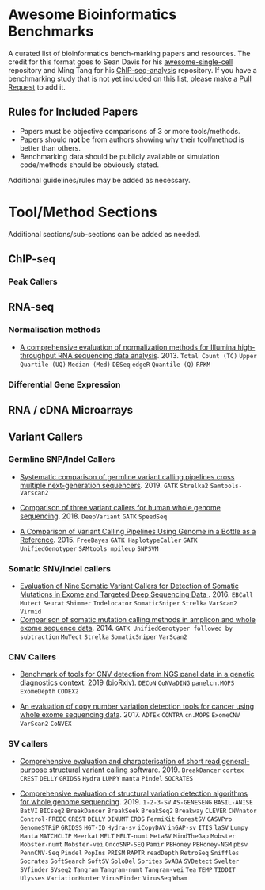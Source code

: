 # Awesome Bioinformatics Benchmarks
A curated list of bioinformatics bench-marking papers and resources.
The credit for this format goes to Sean Davis for his [awesome-single-cell](https://github.com/seandavi/awesome-single-cell) repository and Ming Tang for his [ChIP-seq-analysis](https://github.com/crazyhottommy/ChIP-seq-analysis) repository. 
If you have a benchmarking study that is not yet included on this list, please make a [Pull Request](https://github.com/j-andrews7/Awesome-Bioinformatics-Benchmarks/pulls) to add it.

## Rules for Included Papers
 - Papers must be objective comparisons of 3 or more tools/methods.
 - Papers should **not** be from authors showing why their tool/method is better than others.
 - Benchmarking data should be publicly available or simulation code/methods should be obviously stated.
 
Additional guidelines/rules may be added as necessary.

# Tool/Method Sections
Additional sections/sub-sections can be added as needed.


## ChIP-seq

### Peak Callers

## RNA-seq

### Normalisation methods
 - [A comprehensive evaluation of normalization methods for Illumina high-throughput RNA sequencing data analysis](https://www.ncbi.nlm.nih.gov/pubmed/22988256). 2013. `Total Count (TC)` `Upper Quartile (UQ)` `Median (Med)` `DESeq` `edgeR` `Quantile (Q)` `RPKM`


### Differential Gene Expression

## RNA / cDNA Microarrays

## Variant Callers

### Germline SNP/Indel Callers

- [Systematic comparison of germline variant calling pipelines cross multiple next-generation sequencers](https://www.ncbi.nlm.nih.gov/pmc/articles/PMC6597787/). 2019. `GATK` `Strelka2` `Samtools-Varscan2`

- [Comparison of three variant callers for human whole genome sequencing](https://www.ncbi.nlm.nih.gov/pmc/articles/PMC6294778/). 2018. `DeepVariant` `GATK` `SpeedSeq`

 - [A Comparison of Variant Calling Pipelines Using Genome in a Bottle as a Reference](https://www.ncbi.nlm.nih.gov/pmc/articles/PMC4619817/). 2015. `FreeBayes` `GATK HaplotypeCaller` `GATK UnifiedGenotyper` `SAMtools mpileup` `SNPSVM`


### Somatic SNV/Indel callers

 - [Evaluation of Nine Somatic Variant Callers for Detection of Somatic Mutations in Exome and Targeted Deep Sequencing Data
](https://www.ncbi.nlm.nih.gov/pmc/articles/PMC4803342/). 2016. `EBCall` `Mutect` `Seurat` `Shimmer` `Indelocator` `SomaticSniper` `Strelka` `VarScan2` `Virmid`
 - [Comparison of somatic mutation calling methods in amplicon and whole exome sequence data](https://www.ncbi.nlm.nih.gov/pmc/articles/PMC3986649/). 2014. `GATK UnifiedGenotyper followed by subtraction` `MuTect` `Strelka` `SomaticSniper` `VarScan2`

### CNV Callers

 - [Benchmark of tools for CNV detection from NGS panel data in a genetic diagnostics context](https://www.biorxiv.org/content/10.1101/850958v1). 2019 (bioRxiv). `DECoN` `CoNVaDING` `panelcn.MOPS` `ExomeDepth` `CODEX2`

 - [An evaluation of copy number variation detection tools for cancer using whole exome sequencing data](https://www.ncbi.nlm.nih.gov/pmc/articles/PMC5452530/). 2017. `ADTEx` `CONTRA` `cn.MOPS` `ExomeCNV` `VarScan2` `CoNVEX`


### SV callers

 - [Comprehensive evaluation and characterisation of short read general-purpose structural variant calling software](https://www.nature.com/articles/s41467-019-11146-4). 2019. `BreakDancer` `cortex` `CREST` `DELLY` `GRIDSS` `Hydra` `LUMPY` `manta` `Pindel` `SOCRATES`
 
 - [Comprehensive evaluation of structural variation detection algorithms for whole genome sequencing](https://genomebiology.biomedcentral.com/articles/10.1186/s13059-019-1720-5). 2019. `1-2-3-SV` `AS-GENESENG` `BASIL-ANISE` `BatVI` `BICseq2` `BreakDancer` `BreakSeek` `BreakSeq2` `Breakway` `CLEVER` `CNVnator` `Control-FREEC` `CREST` `DELLY` `DINUMT` `ERDS` `FermiKit` `forestSV` `GASVPro` `GenomeSTRiP` `GRIDSS` `HGT-ID` `Hydra-sv` `iCopyDAV` `inGAP-sv` `ITIS` `laSV` `Lumpy` `Manta` `MATCHCLIP` `Meerkat` `MELT` `MELT-numt` `MetaSV` `MindTheGap` `Mobster` `Mobster-numt` `Mobster-vei` `OncoSNP-SEQ` `Pamir` `PBHoney` `PBHoney-NGM` `pbsv` `PennCNV-Seq` `Pindel` `PopIns` `PRISM` `RAPTR` `readDepth` `RetroSeq` `Sniffles` `Socrates` `SoftSearch` `SoftSV` `SoloDel` `Sprites` `SvABA` `SVDetect` `Svelter` `SVfinder` `SVseq2` `Tangram` `Tangram-numt` `Tangram-vei` `Tea` `TEMP` `TIDDIT` `Ulysses` `VariationHunter` `VirusFinder` `VirusSeq` `Wham`
